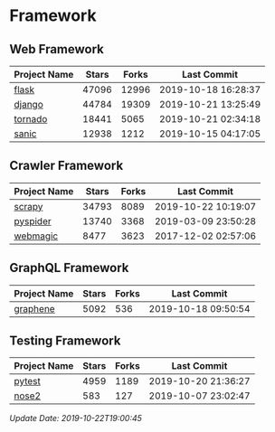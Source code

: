 # Framework

## Web Framework

| Project Name | Stars | Forks | Last Commit |
| ------------ | ----- | ----- | ----------- |
| [flask](https://github.com/pallets/flask) | 47096 | 12996 | 2019-10-18 16:28:37 |
| [django](https://github.com/django/django) | 44784 | 19309 | 2019-10-21 13:25:49 |
| [tornado](https://github.com/tornadoweb/tornado) | 18441 | 5065 | 2019-10-21 02:34:18 |
| [sanic](https://github.com/huge-success/sanic) | 12938 | 1212 | 2019-10-15 04:17:05 |

## Crawler Framework

| Project Name | Stars | Forks | Last Commit |
| ------------ | ----- | ----- | ----------- |
| [scrapy](https://github.com/scrapy/scrapy) | 34793 | 8089 | 2019-10-22 10:19:07 |
| [pyspider](https://github.com/binux/pyspider) | 13740 | 3368 | 2019-03-09 23:50:28 |
| [webmagic](https://github.com/code4craft/webmagic) | 8477 | 3623 | 2017-12-02 02:57:06 |

## GraphQL Framework

| Project Name | Stars | Forks | Last Commit |
| ------------ | ----- | ----- | ----------- |
| [graphene](https://github.com/graphql-python/graphene) | 5092 | 536 | 2019-10-18 09:50:54 |

## Testing Framework

| Project Name | Stars | Forks | Last Commit |
| ------------ | ----- | ----- | ----------- |
| [pytest](https://github.com/pytest-dev/pytest) | 4959 | 1189 | 2019-10-20 21:36:27 |
| [nose2](https://github.com/nose-devs/nose2) | 583 | 127 | 2019-10-07 23:02:47 |

*Update Date: 2019-10-22T19:00:45*